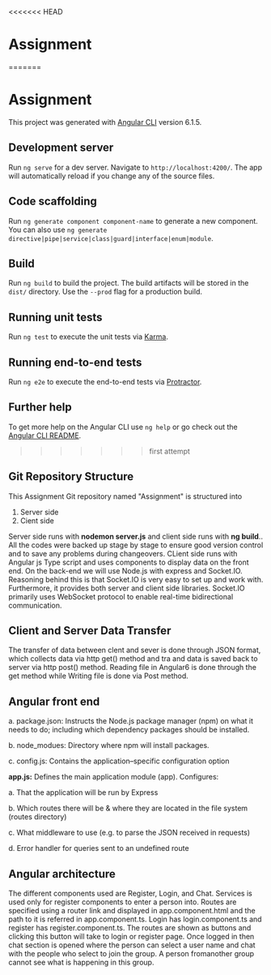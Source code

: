 <<<<<<< HEAD
# Assignment
=======
# Assignment

This project was generated with [Angular CLI](https://github.com/angular/angular-cli) version 6.1.5.

## Development server

Run `ng serve` for a dev server. Navigate to `http://localhost:4200/`. The app will automatically reload if you change any of the source files.

## Code scaffolding

Run `ng generate component component-name` to generate a new component. You can also use `ng generate directive|pipe|service|class|guard|interface|enum|module`.

## Build

Run `ng build` to build the project. The build artifacts will be stored in the `dist/` directory. Use the `--prod` flag for a production build.

## Running unit tests

Run `ng test` to execute the unit tests via [Karma](https://karma-runner.github.io).

## Running end-to-end tests

Run `ng e2e` to execute the end-to-end tests via [Protractor](http://www.protractortest.org/).

## Further help

To get more help on the Angular CLI use `ng help` or go check out the [Angular CLI README](https://github.com/angular/angular-cli/blob/master/README.md).
>>>>>>> first attempt


## Git Repository Structure

This Assignment Git repository named "Assignment"  is structured into 

1. Server side
2. Cient side

Server side runs with **nodemon server.js** and client side runs with **ng build**..
All the codes were backed up stage by stage to ensure good version control and to save any problems during changeovers.  CLient side runs with Angular js Type script and uses components to display data on the front end. On the back-end we will use Node.js with express and Socket.IO. Reasoning behind this is that Socket.IO is very easy to set up and work with. Furthermore, it provides both server and client side libraries. Socket.IO primarily uses WebSocket protocol to enable real-time bidirectional communication.

## Client and Server Data Transfer

The transfer of data between clent and sever is done through JSON format, which collects data via http get() method and tra and data is saved back to server via http post() method. Reading file in Angular6 is done through the get method while Writing file is done via Post method.

## Angular front end

a. package.json: Instructs the Node.js package manager (npm) on what it needs to do; including which dependency packages should be installed.

b. node_modues: Directory where npm will install packages.

c. config.js: Contains the application–specific configuration option

**app.js:** Defines the main application module (app). Configures:

a. That the application will be run by Express

b. Which routes there will be & where they are located in the file system (routes directory)

c. What middleware to use (e.g. to parse the JSON received in requests)

d. Error handler for queries sent to an undefined route


## Angular architecture

The different components used are Register, Login, and Chat. Services is used only for register components to enter a person into. Routes are specified using a router link and displayed in app.component.html and the path to it is referred in app.component.ts. Login has login.component.ts and register has register.component.ts. The routes are shown as buttons and clicking this button will take to login or register page. Once logged in then chat section is opened where the person can select a user name and chat with the people who select to join the group. A person fromanother group cannot see what is happening in this group.
